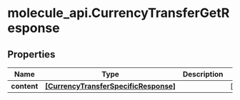# molecule_api.CurrencyTransferGetResponse

## Properties
Name | Type | Description | Notes
------------ | ------------- | ------------- | -------------
**content** | [**[CurrencyTransferSpecificResponse]**](CurrencyTransferSpecificResponse.md) |  | [optional] 


